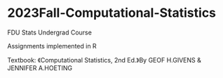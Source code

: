 # 2023Fall-Computational-Statistics
FDU Stats Undergrad Course


Assignments implemented in R

Textbook: 《Computational Statistics, 2nd Ed.》By GEOF H.GIVENS & JENNIFER A.HOETING
